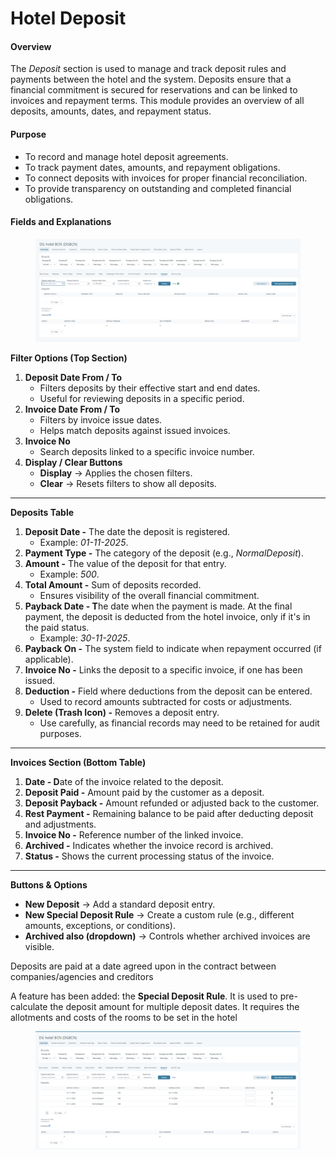 # Hotel Deposit

#### **Overview**

The _Deposit_ section is used to manage and track deposit rules and payments between the hotel and the system. Deposits ensure that a financial commitment is secured for reservations and can be linked to invoices and repayment terms. This module provides an overview of all deposits, amounts, dates, and repayment status.

#### **Purpose**

* To record and manage hotel deposit agreements.
* To track payment dates, amounts, and repayment obligations.
* To connect deposits with invoices for proper financial reconciliation.
* To provide transparency on outstanding and completed financial obligations.

#### Fields and Explanations

<figure><img src="../../.gitbook/assets/image (3) (1) (1) (1) (1) (1) (1) (1) (1) (1) (1).png" alt=""><figcaption></figcaption></figure>

**Filter Options (Top Section)**

1. **Deposit Date From / To**
   * Filters deposits by their effective start and end dates.
   * Useful for reviewing deposits in a specific period.
2. **Invoice Date From / To**
   * Filters by invoice issue dates.
   * Helps match deposits against issued invoices.
3. **Invoice No**
   * Search deposits linked to a specific invoice number.
4. **Display / Clear Buttons**
   * **Display** → Applies the chosen filters.
   * **Clear** → Resets filters to show all deposits.

***

**Deposits Table**

1. **Deposit Date -** The date the deposit is registered.
   * Example: _01-11-2025_.
2. **Payment Type -** The category of the deposit (e.g., _NormalDeposit_).
3. **Amount -** The value of the deposit for that entry.
   * Example: _500_.
4. **Total Amount -** Sum of deposits recorded.
   * Ensures visibility of the overall financial commitment.
5. **Payback Date - T**he date when the payment is made. At the final payment, the deposit is deducted from the hotel invoice, only if it's in the paid status.
   * Example: _30-11-2025_.
6. **Payback On -** The system field to indicate when repayment occurred (if applicable).
7. **Invoice No -** Links the deposit to a specific invoice, if one has been issued.
8. **Deduction -** Field where deductions from the deposit can be entered.
   * Used to record amounts subtracted for costs or adjustments.
9. **Delete (Trash Icon) -** Removes a deposit entry.
   * Use carefully, as financial records may need to be retained for audit purposes.

***

**Invoices Section (Bottom Table)**

1. **Date - D**ate of the invoice related to the deposit.
2. **Deposit Paid -** Amount paid by the customer as a deposit.
3. **Deposit Payback -** Amount refunded or adjusted back to the customer.
4. **Rest Payment -** Remaining balance to be paid after deducting deposit and adjustments.
5. **Invoice No -** Reference number of the linked invoice.
6. **Archived -** Indicates whether the invoice record is archived.
7. **Status -** Shows the current processing status of the invoice.

***

**Buttons & Options**

* **New Deposit** → Add a standard deposit entry.
* **New Special Deposit Rule** → Create a custom rule (e.g., different amounts, exceptions, or conditions).
* **Archived also (dropdown)** → Controls whether archived invoices are visible.

Deposits are paid at a date agreed upon in the contract between companies/agencies and creditors

A feature has been added: the **Special Deposit Rule**. It is used to pre-calculate the deposit amount for multiple deposit dates. It requires the allotments and costs of the rooms to be set in the hotel

<figure><img src="../../.gitbook/assets/image (4) (1) (1) (1) (1) (1) (1).png" alt=""><figcaption></figcaption></figure>
